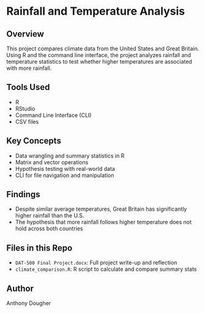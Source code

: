 # Rainfall and Temperature Analysis

## Overview
This project compares climate data from the United States and Great Britain. Using R and the command line interface, the project analyzes rainfall and temperature statistics to test whether higher temperatures are associated with more rainfall.

## Tools Used
- R
- RStudio
- Command Line Interface (CLI)
- CSV files

## Key Concepts
- Data wrangling and summary statistics in R
- Matrix and vector operations
- Hypothesis testing with real-world data
- CLI for file navigation and manipulation

## Findings
- Despite similar average temperatures, Great Britain has significantly higher rainfall than the U.S.
- The hypothesis that more rainfall follows higher temperature does not hold across both countries

## Files in this Repo
- `DAT-500 Final Project.docx`: Full project write-up and reflection
- `climate_comparison.R`: R script to calculate and compare summary stats

## Author
Anthony Dougher
